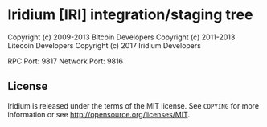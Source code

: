 Iridium [IRI] integration/staging tree
==========================================

Copyright (c) 2009-2013 Bitcoin Developers
Copyright (c) 2011-2013 Litecoin Developers
Copyright (c) 	   2017 Iridium Developers

RPC Port: 9817 Network Port: 9816

License
-------

Iridium is released under the terms of the MIT license. See `COPYING` for more
information or see http://opensource.org/licenses/MIT.
